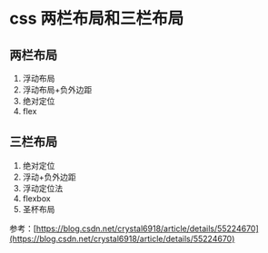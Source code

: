 # css 两栏布局和三栏布局

## 两栏布局

1. 浮动布局
2. 浮动布局+负外边距
3. 绝对定位
4. flex

## 三栏布局

1. 绝对定位
2. 浮动+负外边距
3. 浮动定位法
4. flexbox
5. 圣杯布局

参考：[https://blog.csdn.net/crystal6918/article/details/55224670](https://blog.csdn.net/crystal6918/article/details/55224670)
